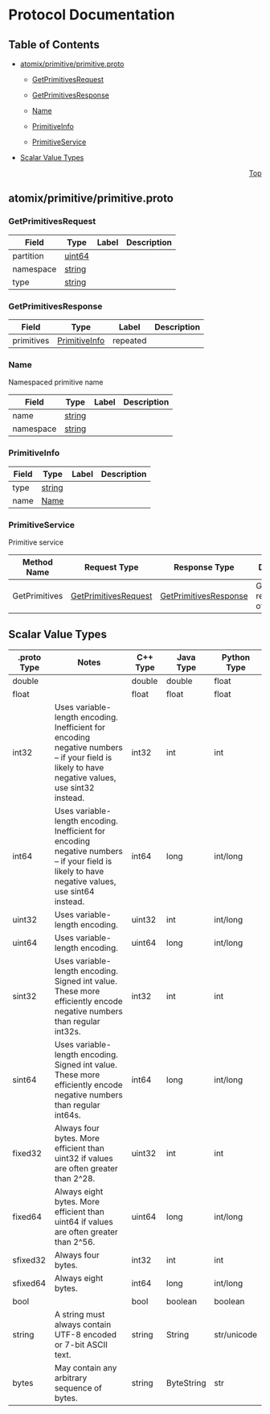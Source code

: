 # Protocol Documentation
<a name="top"></a>

## Table of Contents

- [atomix/primitive/primitive.proto](#atomix/primitive/primitive.proto)
    - [GetPrimitivesRequest](#atomix.primitive.GetPrimitivesRequest)
    - [GetPrimitivesResponse](#atomix.primitive.GetPrimitivesResponse)
    - [Name](#atomix.primitive.Name)
    - [PrimitiveInfo](#atomix.primitive.PrimitiveInfo)
  
  
  
    - [PrimitiveService](#atomix.primitive.PrimitiveService)
  

- [Scalar Value Types](#scalar-value-types)



<a name="atomix/primitive/primitive.proto"></a>
<p align="right"><a href="#top">Top</a></p>

## atomix/primitive/primitive.proto



<a name="atomix.primitive.GetPrimitivesRequest"></a>

### GetPrimitivesRequest



| Field | Type | Label | Description |
| ----- | ---- | ----- | ----------- |
| partition | [uint64](#uint64) |  |  |
| namespace | [string](#string) |  |  |
| type | [string](#string) |  |  |






<a name="atomix.primitive.GetPrimitivesResponse"></a>

### GetPrimitivesResponse



| Field | Type | Label | Description |
| ----- | ---- | ----- | ----------- |
| primitives | [PrimitiveInfo](#atomix.primitive.PrimitiveInfo) | repeated |  |






<a name="atomix.primitive.Name"></a>

### Name
Namespaced primitive name


| Field | Type | Label | Description |
| ----- | ---- | ----- | ----------- |
| name | [string](#string) |  |  |
| namespace | [string](#string) |  |  |






<a name="atomix.primitive.PrimitiveInfo"></a>

### PrimitiveInfo



| Field | Type | Label | Description |
| ----- | ---- | ----- | ----------- |
| type | [string](#string) |  |  |
| name | [Name](#atomix.primitive.Name) |  |  |





 

 

 


<a name="atomix.primitive.PrimitiveService"></a>

### PrimitiveService
Primitive service

| Method Name | Request Type | Response Type | Description |
| ----------- | ------------ | ------------- | ------------|
| GetPrimitives | [GetPrimitivesRequest](#atomix.primitive.GetPrimitivesRequest) | [GetPrimitivesResponse](#atomix.primitive.GetPrimitivesResponse) | GetPrimitives returns a list of primitives |

 



## Scalar Value Types

| .proto Type | Notes | C++ Type | Java Type | Python Type |
| ----------- | ----- | -------- | --------- | ----------- |
| <a name="double" /> double |  | double | double | float |
| <a name="float" /> float |  | float | float | float |
| <a name="int32" /> int32 | Uses variable-length encoding. Inefficient for encoding negative numbers – if your field is likely to have negative values, use sint32 instead. | int32 | int | int |
| <a name="int64" /> int64 | Uses variable-length encoding. Inefficient for encoding negative numbers – if your field is likely to have negative values, use sint64 instead. | int64 | long | int/long |
| <a name="uint32" /> uint32 | Uses variable-length encoding. | uint32 | int | int/long |
| <a name="uint64" /> uint64 | Uses variable-length encoding. | uint64 | long | int/long |
| <a name="sint32" /> sint32 | Uses variable-length encoding. Signed int value. These more efficiently encode negative numbers than regular int32s. | int32 | int | int |
| <a name="sint64" /> sint64 | Uses variable-length encoding. Signed int value. These more efficiently encode negative numbers than regular int64s. | int64 | long | int/long |
| <a name="fixed32" /> fixed32 | Always four bytes. More efficient than uint32 if values are often greater than 2^28. | uint32 | int | int |
| <a name="fixed64" /> fixed64 | Always eight bytes. More efficient than uint64 if values are often greater than 2^56. | uint64 | long | int/long |
| <a name="sfixed32" /> sfixed32 | Always four bytes. | int32 | int | int |
| <a name="sfixed64" /> sfixed64 | Always eight bytes. | int64 | long | int/long |
| <a name="bool" /> bool |  | bool | boolean | boolean |
| <a name="string" /> string | A string must always contain UTF-8 encoded or 7-bit ASCII text. | string | String | str/unicode |
| <a name="bytes" /> bytes | May contain any arbitrary sequence of bytes. | string | ByteString | str |

